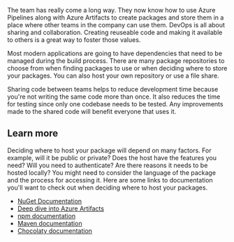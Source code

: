 The team has really come a long way. They now know how to use Azure Pipelines along with Azure Artifacts to create packages and store them in a place where other teams in the company can use them. DevOps is all about sharing and collaboration. Creating reuseable code and making it available to others is a great way to foster those values.

Most modern applications are going to have dependencies that need to be managed during the build process. There are many package repositories to choose from when finding packages to use or when deciding where to store your packages. You can also host your own repository or use a file share.

Sharing code between teams helps to reduce development time because you're not writing the same code more than once. It also reduces the time for testing since only one codebase needs to be tested. Any improvements made to the shared code will benefit everyone that uses it.

## Learn more

Deciding where to host your package will depend on many factors. For example, will it be public or private? Does the host have the features you need? Will you need to authenticate? Are there reasons it needs to be hosted locally? You might need to consider the language of the package and the process for accessing it. Here are some links to documentation you'll want to check out when deciding where to host your packages.

* [NuGet Documentation](https://docs.microsoft.com/nuget/?azure-portal=true)
* [Deep dive into Azure Artifacts](https://azure.microsoft.com/en-us/blog/deep-dive-into-azure-artifacts/?azure-portal=true)
* [npm documentation](https://docs.npmjs.com?azure-portal=true)
* [Maven documentation](https://maven.apache.org/guides/?azure-portal=true)
* [Chocolaty documentation](https://chocolatey.org/docs?azure-portal=true)